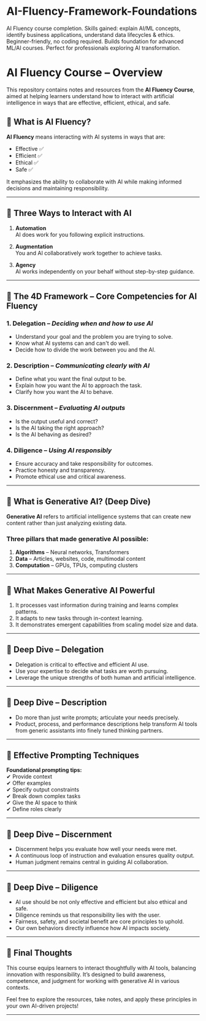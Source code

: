 # AI-Fluency-Framework-Foundations
AI Fluency course completion. Skills gained: explain AI/ML concepts, identify business applications, understand data lifecycles &amp; ethics. Beginner-friendly, no coding required. Builds foundation for advanced ML/AI courses. Perfect for professionals exploring AI transformation.

# AI Fluency Course – Overview

This repository contains notes and resources from the **AI Fluency Course**, aimed at helping learners understand how to interact with artificial intelligence in ways that are effective, efficient, ethical, and safe.

## 📌 What is AI Fluency?

**AI Fluency** means interacting with AI systems in ways that are:
- Effective ✅
- Efficient ✅
- Ethical ✅
- Safe ✅

It emphasizes the ability to collaborate with AI while making informed decisions and maintaining responsibility.

---

## 📌 Three Ways to Interact with AI

1. **Automation**  
   AI does work for you following explicit instructions.

2. **Augmentation**  
   You and AI collaboratively work together to achieve tasks.

3. **Agency**  
   AI works independently on your behalf without step-by-step guidance.

---

## 📌 The 4D Framework – Core Competencies for AI Fluency

### 1. Delegation – *Deciding when and how to use AI*  
- Understand your goal and the problem you are trying to solve.  
- Know what AI systems can and can't do well.  
- Decide how to divide the work between you and the AI.

### 2. Description – *Communicating clearly with AI*  
- Define what you want the final output to be.  
- Explain how you want the AI to approach the task.  
- Clarify how you want the AI to behave.

### 3. Discernment – *Evaluating AI outputs*  
- Is the output useful and correct?  
- Is the AI taking the right approach?  
- Is the AI behaving as desired?

### 4. Diligence – *Using AI responsibly*  
- Ensure accuracy and take responsibility for outcomes.  
- Practice honesty and transparency.  
- Promote ethical use and critical awareness.

---

## 📌 What is Generative AI? (Deep Dive)

**Generative AI** refers to artificial intelligence systems that can create new content rather than just analyzing existing data.

### Three pillars that made generative AI possible:
1. **Algorithms** – Neural networks, Transformers  
2. **Data** – Articles, websites, code, multimodal content  
3. **Computation** – GPUs, TPUs, computing clusters

---

## 📌 What Makes Generative AI Powerful

1. It processes vast information during training and learns complex patterns.  
2. It adapts to new tasks through in-context learning.  
3. It demonstrates emergent capabilities from scaling model size and data.

---

## 📌 Deep Dive – Delegation

- Delegation is critical to effective and efficient AI use.  
- Use your expertise to decide what tasks are worth pursuing.  
- Leverage the unique strengths of both human and artificial intelligence.

---

## 📌 Deep Dive – Description

- Do more than just write prompts; articulate your needs precisely.  
- Product, process, and performance descriptions help transform AI tools from generic assistants into finely tuned thinking partners.

---

## 📌 Effective Prompting Techniques

**Foundational prompting tips:**  
✔ Provide context  
✔ Offer examples  
✔ Specify output constraints  
✔ Break down complex tasks  
✔ Give the AI space to think  
✔ Define roles clearly

---

## 📌 Deep Dive – Discernment

- Discernment helps you evaluate how well your needs were met.  
- A continuous loop of instruction and evaluation ensures quality output.  
- Human judgment remains central in guiding AI collaboration.

---

## 📌 Deep Dive – Diligence

- AI use should be not only effective and efficient but also ethical and safe.  
- Diligence reminds us that responsibility lies with the user.  
- Fairness, safety, and societal benefit are core principles to uphold.  
- Our own behaviors directly influence how AI impacts society.

---

## 📌 Final Thoughts

This course equips learners to interact thoughtfully with AI tools, balancing innovation with responsibility. It’s designed to build awareness, competence, and judgment for working with generative AI in various contexts.

Feel free to explore the resources, take notes, and apply these principles in your own AI-driven projects!

---
